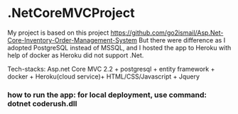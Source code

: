 # .NetCoreMVCProject 

My project is based on this project https://github.com/go2ismail/Asp.Net-Core-Inventory-Order-Management-System
But there were difference as I adopted PostgreSQL instead of MSSQL, and I hosted the app to Heroku with help of docker as Heroku did not support .Net.

Tech-stacks: Asp.net Core MVC 2.2 + postgresql + entity framework + docker + Heroku(cloud service)+ HTML/CSS/Javascript + Jquery

### how to run the app: for local deployment, use command: dotnet coderush.dll
